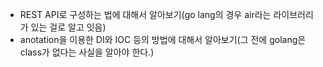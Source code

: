 - REST API로 구성하는 법에 대해서 알아보기(go lang의 경우 air라는 라이브러리가 있는 걸로 알고 잇음)
- anotation을 이용한 DI와 IOC 등의 방법에 대해서 알아보기(그 전에 golang은 class가 없다는 사실을 알아야 한다.)